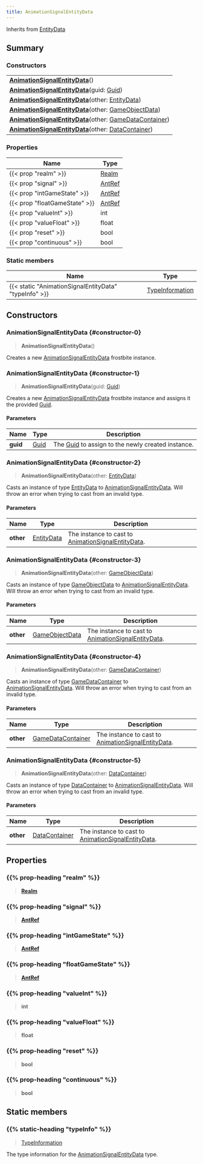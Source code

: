 ```yaml
---
title: AnimationSignalEntityData
---
```


Inherits from 
[EntityData](/vext/ref/fb/entitydata)

## Summary
### Constructors
| |
| ----------- |
| **[AnimationSignalEntityData](#constructor-0)**() |
| **[AnimationSignalEntityData](#constructor-1)**(guid: [Guid](/vext/ref/shared/class/guid)) |
| **[AnimationSignalEntityData](#constructor-2)**(other: [EntityData](/vext/ref/fb/entitydata)) |
| **[AnimationSignalEntityData](#constructor-3)**(other: [GameObjectData](/vext/ref/fb/gameobjectdata)) |
| **[AnimationSignalEntityData](#constructor-4)**(other: [GameDataContainer](/vext/ref/fb/gamedatacontainer)) |
| **[AnimationSignalEntityData](#constructor-5)**(other: [DataContainer](/vext/ref/shared/class/datacontainer)) |

### Properties
| Name | Type |
| ---- | ---- |
| {{< prop "realm" >}} | [Realm](/vext/ref/fb/realm) |
| {{< prop "signal" >}} | [AntRef](/vext/ref/fb/antref) |
| {{< prop "intGameState" >}} | [AntRef](/vext/ref/fb/antref) |
| {{< prop "floatGameState" >}} | [AntRef](/vext/ref/fb/antref) |
| {{< prop "valueInt" >}} | int |
| {{< prop "valueFloat" >}} | float |
| {{< prop "reset" >}} | bool |
| {{< prop "continuous" >}} | bool |

### Static members
| Name | Type |
| ---- | ---- |
| {{< static "AnimationSignalEntityData" "typeInfo" >}} | [TypeInformation](/vext/ref/shared/class/typeinformation) |

## Constructors
### AnimationSignalEntityData {#constructor-0}
> **AnimationSignalEntityData**()

Creates a new [AnimationSignalEntityData](/vext/ref/fb/animationsignalentitydata) frostbite instance.

### AnimationSignalEntityData {#constructor-1}
> **AnimationSignalEntityData**(guid: [Guid](/vext/ref/shared/class/guid))

Creates a new [AnimationSignalEntityData](/vext/ref/fb/animationsignalentitydata) frostbite instance and assigns it the provided [Guid](/vext/ref/shared/class/guid).

#### Parameters
| Name | Type | Description |
| ---- | ---- | ----------- |
| **guid** | [Guid](/vext/ref/shared/class/guid) | The [Guid](/vext/ref/shared/class/guid) to assign to the newly created instance. |

### AnimationSignalEntityData {#constructor-2}
> **AnimationSignalEntityData**(other: [EntityData](/vext/ref/fb/entitydata))

Casts an instance of type [EntityData](/vext/ref/fb/entitydata) to [AnimationSignalEntityData](/vext/ref/fb/animationsignalentitydata). Will throw an error when trying to cast from an invalid type.

#### Parameters
| Name | Type | Description |
| ---- | ---- | ----------- |
| **other** | [EntityData](/vext/ref/fb/entitydata) | The instance to cast to [AnimationSignalEntityData](/vext/ref/fb/animationsignalentitydata). |

### AnimationSignalEntityData {#constructor-3}
> **AnimationSignalEntityData**(other: [GameObjectData](/vext/ref/fb/gameobjectdata))

Casts an instance of type [GameObjectData](/vext/ref/fb/gameobjectdata) to [AnimationSignalEntityData](/vext/ref/fb/animationsignalentitydata). Will throw an error when trying to cast from an invalid type.

#### Parameters
| Name | Type | Description |
| ---- | ---- | ----------- |
| **other** | [GameObjectData](/vext/ref/fb/gameobjectdata) | The instance to cast to [AnimationSignalEntityData](/vext/ref/fb/animationsignalentitydata). |

### AnimationSignalEntityData {#constructor-4}
> **AnimationSignalEntityData**(other: [GameDataContainer](/vext/ref/fb/gamedatacontainer))

Casts an instance of type [GameDataContainer](/vext/ref/fb/gamedatacontainer) to [AnimationSignalEntityData](/vext/ref/fb/animationsignalentitydata). Will throw an error when trying to cast from an invalid type.

#### Parameters
| Name | Type | Description |
| ---- | ---- | ----------- |
| **other** | [GameDataContainer](/vext/ref/fb/gamedatacontainer) | The instance to cast to [AnimationSignalEntityData](/vext/ref/fb/animationsignalentitydata). |

### AnimationSignalEntityData {#constructor-5}
> **AnimationSignalEntityData**(other: [DataContainer](/vext/ref/shared/class/datacontainer))

Casts an instance of type [DataContainer](/vext/ref/shared/class/datacontainer) to [AnimationSignalEntityData](/vext/ref/fb/animationsignalentitydata). Will throw an error when trying to cast from an invalid type.

#### Parameters
| Name | Type | Description |
| ---- | ---- | ----------- |
| **other** | [DataContainer](/vext/ref/shared/class/datacontainer) | The instance to cast to [AnimationSignalEntityData](/vext/ref/fb/animationsignalentitydata). |

## Properties
### {{% prop-heading "realm" %}}
> **[Realm](/vext/ref/fb/realm)**

### {{% prop-heading "signal" %}}
> **[AntRef](/vext/ref/fb/antref)**

### {{% prop-heading "intGameState" %}}
> **[AntRef](/vext/ref/fb/antref)**

### {{% prop-heading "floatGameState" %}}
> **[AntRef](/vext/ref/fb/antref)**

### {{% prop-heading "valueInt" %}}
> **int**

### {{% prop-heading "valueFloat" %}}
> **float**

### {{% prop-heading "reset" %}}
> **bool**

### {{% prop-heading "continuous" %}}
> **bool**

## Static members
### {{% static-heading "typeInfo" %}}
> [TypeInformation](/vext/ref/shared/class/typeinformation)

The type information for the [AnimationSignalEntityData](/vext/ref/fb/animationsignalentitydata) type.


